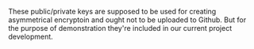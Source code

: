 These public/private keys are supposed to be used for creating asymmetrical encryptoin and ought not to be uploaded to Github. But for the purpose of demonstration they're included in our current project development.

